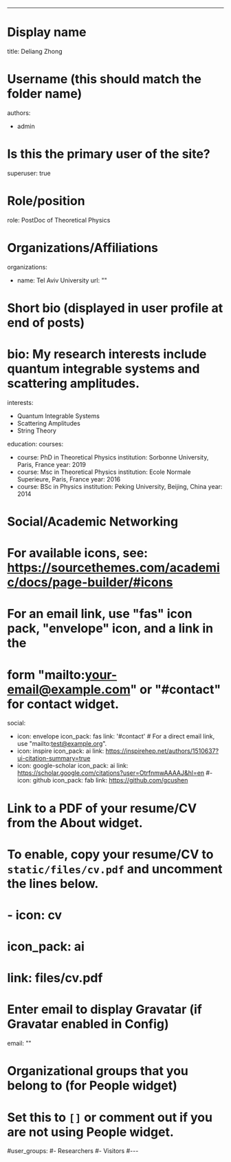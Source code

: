 ---
# Display name
title: Deliang Zhong

# Username (this should match the folder name)
authors:
- admin

# Is this the primary user of the site?
superuser: true

# Role/position
role: PostDoc of Theoretical Physics

# Organizations/Affiliations
organizations:
- name: Tel Aviv University
  url: ""

# Short bio (displayed in user profile at end of posts)
# bio: My research interests include quantum integrable systems and scattering amplitudes.

interests:
- Quantum Integrable Systems
- Scattering Amplitudes
- String Theory

education:
  courses:
  - course: PhD in Theoretical Physics
    institution: Sorbonne University, Paris, France
    year: 2019
  - course: Msc in Theoretical Physics
    institution: Ecole Normale Superieure, Paris, France
    year: 2016
  - course: BSc in Physics
    institution: Peking University, Beijing, China
    year: 2014

# Social/Academic Networking
# For available icons, see: https://sourcethemes.com/academic/docs/page-builder/#icons
#   For an email link, use "fas" icon pack, "envelope" icon, and a link in the
#   form "mailto:your-email@example.com" or "#contact" for contact widget.
social:
- icon: envelope
  icon_pack: fas
  link: '#contact'  # For a direct email link, use "mailto:test@example.org".
- icon: inspire
  icon_pack: ai
  link: https://inspirehep.net/authors/1510637?ui-citation-summary=true
- icon: google-scholar
  icon_pack: ai
  link: https://scholar.google.com/citations?user=OtrfnmwAAAAJ&hl=en
#- icon: github
  icon_pack: fab
  link: https://github.com/gcushen
# Link to a PDF of your resume/CV from the About widget.
# To enable, copy your resume/CV to `static/files/cv.pdf` and uncomment the lines below.
# - icon: cv
#   icon_pack: ai
#   link: files/cv.pdf

# Enter email to display Gravatar (if Gravatar enabled in Config)
email: ""

# Organizational groups that you belong to (for People widget)
#   Set this to `[]` or comment out if you are not using People widget.
#user_groups:
#- Researchers
#- Visitors
#---
